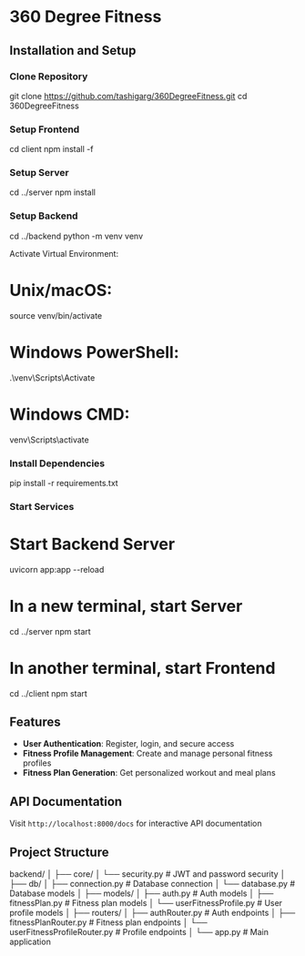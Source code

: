 # 360 Degree Fitness

## Installation and Setup

### **Clone Repository**
git clone https://github.com/tashigarg/360DegreeFitness.git
cd 360DegreeFitness

### **Setup Frontend**
cd client
npm install -f

### **Setup Server**
cd ../server
npm install

### **Setup Backend**
cd ../backend
python -m venv venv

Activate Virtual Environment:
# Unix/macOS:
source venv/bin/activate
# Windows PowerShell:
.\venv\Scripts\Activate
# Windows CMD:
venv\Scripts\activate

### **Install Dependencies**
pip install -r requirements.txt

### **Start Services**
# Start Backend Server
uvicorn app:app --reload

# In a new terminal, start Server
cd ../server
npm start

# In another terminal, start Frontend
cd ../client
npm start

## Features

- **User Authentication**: Register, login, and secure access
- **Fitness Profile Management**: Create and manage personal fitness profiles
- **Fitness Plan Generation**: Get personalized workout and meal plans

## API Documentation

Visit `http://localhost:8000/docs` for interactive API documentation

## Project Structure

backend/
│
├── core/
│   └── security.py           # JWT and password security
│
├── db/
│   ├── connection.py         # Database connection
│   └── database.py          # Database models
│
├── models/
│   ├── auth.py              # Auth models
│   ├── fitnessPlan.py       # Fitness plan models
│   └── userFitnessProfile.py # User profile models
│
├── routers/
│   ├── authRouter.py        # Auth endpoints
│   ├── fitnessPlanRouter.py # Fitness plan endpoints
│   └── userFitnessProfileRouter.py # Profile endpoints
│
└── app.py                   # Main application